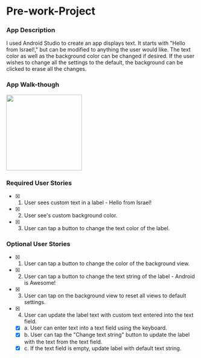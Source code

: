 # Pre-work-Project

### App Description
I used Android Studio to create an app displays text. It starts with "Hello from Israel!," but can be modified to anything the user would like. The text color as well as the background color can be changed if desired. If the user wishes to change all the settings to the default, the background can be clicked to erase all the changes.

### App Walk-though
<img src="https://i.imgur.com/KVpDh3o.gifv" width=200><br>

### Required User Stories
- [x] 1. User sees custom text in a label - Hello from Israel!
- [x] 2. User see's custom background color.
- [x] 3. User can tap a button to change the text color of the label.

### Optional User Stories
- [x] 1. User can tap a button to change the color of the background view.  
- [x] 2. User can tap a button to change the text string of the label - Android is Awesome!  
- [x] 3. User can tap on the background view to reset all views to default settings.  
- [x] 4. User can update the label text with custom text entered into the text field.  
   - [x] a. User can enter text into a text field using the keyboard.  
   - [x] b. User can tap the "Change text string" button to update the label with the text from the text field.  
   - [x] c. If the text field is empty, update label with default text string.  
